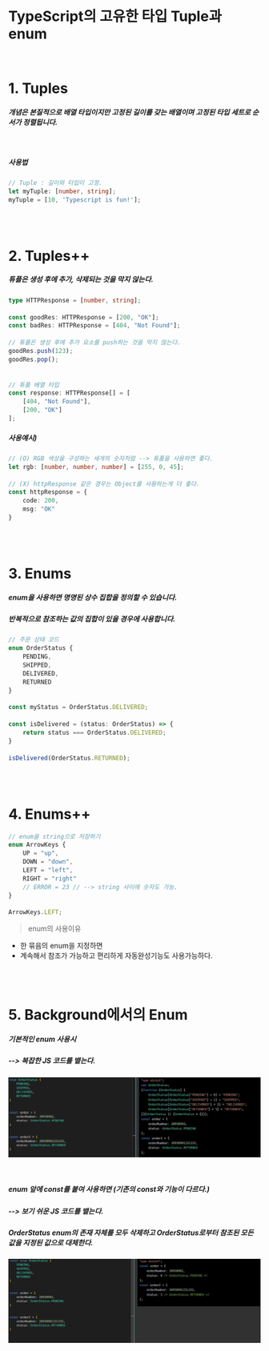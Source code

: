 # TypeScript의 고유한 타입 Tuple과 enum

<br>

# 1. Tuples
##### 개념은 본질적으로 배열 타입이지만 고정된 길이를 갖는 배열이며 고정된 타입 세트로 순서가 정렬됩니다.

<br>

##### 사용법
```ts
// Tuple : 길이와 타입이 고정.
let myTuple: [number, string];
myTuple = [10, 'Typescript is fun!'];
```

<br><br>


# 2. Tuples++

##### 튜플은 생성 후에 추가, 삭제되는 것을 막지 않는다.
```ts
type HTTPResponse = [number, string];

const goodRes: HTTPResponse = [200, "OK"];
const badRes: HTTPResponse = [404, "Not Found"];

// 튜플은 생성 후에 추가 요소를 push하는 것을 막지 않는다.
goodRes.push(123);
goodRes.pop();


// 튜플 배열 타입
const response: HTTPResponse[] = [
    [404, "Not Found"],
    [200, "OK"]
];
```

##### 사용예시)
```ts
// (O) RGB 색상을 구성하는 세개의 숫자처럼 --> 튜플을 사용하면 좋다.
let rgb: [number, number, number] = [255, 0, 45];

// (X) httpResponse 같은 경우는 Object를 사용하는게 더 좋다. 
const httpResponse = {
    code: 200,
    msg: "OK"
}
```

<br><br>

# 3. Enums
##### enum을 사용하면 명명된 상수 집합을 정의할 수 있습니다.  
##### 반복적으로 참조하는 값의 집합이 있을 경우에 사용합니다.

```ts
// 주문 상태 코드
enum OrderStatus {
    PENDING,
    SHIPPED,
    DELIVERED,
    RETURNED
}

const myStatus = OrderStatus.DELIVERED;

const isDelivered = (status: OrderStatus) => {
    return status === OrderStatus.DELIVERED;
}

isDelivered(OrderStatus.RETURNED);
```

<br><br>

# 4. Enums++

```ts
// enum을 string으로 저장하기
enum ArrowKeys {
    UP = "up",
    DOWN = "down",
    LEFT = "left",
    RIGHT = "right"
    // ERROR = 23 // --> string 사이에 숫자도 가능.
}

ArrowKeys.LEFT;
```

> enum의 사용이유

 - 한 묶음의 enum을 지정하면
 - 계속해서 참조가 가능하고 편리하게 자동완성기능도 사용가능하다.


<br><br>

# 5. Background에서의 Enum

##### 기본적인 enum 사용시
##### --> 복잡한 JS 코드를 뱉는다.
![backgroundEnum1](./TypeScript%20Master%20with%20Webpack%20%26%20React/img/markdownImg/6.%20Tuples/backgroundEnum1.JPG)

<br>

##### enum 앞에 const를 붙여 사용하면 (기존의 const와 기능이 다르다.)
##### --> 보기 쉬운 JS 코드를 뱉는다.
##### OrderStatus enum의 존재 자체를 모두 삭제하고 OrderStatus로부터 참조된 모든 값을 지정된 값으로 대체한다.
![backgroundEnum2](./TypeScript%20Master%20with%20Webpack%20%26%20React/img/markdownImg/6.%20Tuples/backgroundEnum2.JPG)